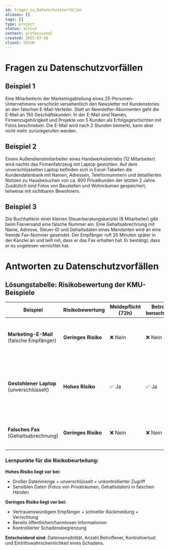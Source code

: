 ```yaml
---
id: Fragen_zu_Datenschutzvorfällen
aliases: []
tags: []
type: project
status: active
context: professional
created: 2025-07-08
client: SECUD
---
```


# Fragen zu Datenschutzvorfällen

## Beispiel 1

Eine Mitarbeiterin der Marketingabteilung eines 25-Personen-Unternehmens verschickt versehentlich den Newsletter mit Kundenstories an den falschen E-Mail-Verteiler. Statt an Newsletter-Abonnenten geht die E-Mail an 150 Geschäftskunden. In der E-Mail sind Namen, Firmenzugehörigkeit und Projekte von 5 Kunden als Erfolgsgeschichten mit Fotos beschrieben. Die E-Mail wird nach 2 Stunden bemerkt, kann aber nicht mehr zurückgerufen werden.

## Beispiel 2

Einem Außendienstmitarbeiter eines Handwerksbetriebs (12 Mitarbeiter) wird nachts das Firmenfahrzeug mit Laptop gestohlen. Auf dem unverschlüsselten Laptop befinden sich in Excel-Tabellen die Kundendatenbank mit Namen, Adressen, Telefonnummern und detaillierten Notizen zu Hausbesuchen von ca. 800 Privatkunden der letzten 2 Jahre. Zusätzlich sind Fotos von Baustellen und Wohnräumen gespeichert, teilweise mit sichtbaren Bewohnern.

## Beispiel 3

Die Buchhalterin einer kleinen Steuerberatungskanzlei (8 Mitarbeiter) gibt beim Faxversand eine falsche Nummer ein. Eine Gehaltsabrechnung mit Name, Adresse, Steuer-ID und Gehaltsdaten eines Mandanten wird an eine fremde Fax-Nummer gesendet. Der Empfänger ruft 20 Minuten später in der Kanzlei an und teilt mit, dass er das Fax erhalten hat. Er bestätigt, dass er es ungelesen vernichtet hat.

# Antworten zu Datenschutzvorfällen

## **Lösungstabelle: Risikobewertung der KMU-Beispiele**

| **Beispiel**                             | **Risikobewertung** | **Meldepflicht (72h)** | **Betroffenen-benachrichtigung** | **Begründung**                                                                                               |
| ---------------------------------------- | ------------------- | ---------------------- | -------------------------------- | ------------------------------------------------------------------------------------------------------------ |
| **Marketing-E-Mail** (falsche Empfänger) | **Geringes Risiko** | ❌ Nein                | ❌ Nein                          | Bereits öffentliche Informationen (Kundenstories), begrenzte Anzahl, professioneller Kontext                 |
| **Gestohlener Laptop** (unverschlüsselt) | **Hohes Risiko**    | ✅ Ja                  | ✅ Ja                            | Große Datenmenge (800 Kunden), unverschlüsselt, sensible Wohnraumfotos, Diebstahl = unkontrollierter Zugriff |
| **Falsches Fax** (Gehaltsabrechnung)     | **Geringes Risiko** | ❌ Nein                | ❌ Nein                          | Empfänger vertrauenswürdig, ungelesen vernichtet, keine Weiterverbreitung                                    |

### **Lernpunkte für die Risikobeurteilung:**

**Hohes Risiko liegt vor bei:**

- Großer Datenmenge + unverschlüsselt + unkontrollierter Zugriff
- Sensiblen Daten (Fotos von Privaträumen, Gehaltsdaten) in falschen Händen

**Geringes Risiko liegt vor bei:**

- Vertrauenswürdigem Empfänger + schneller Rückmeldung + Vernichtung
- Bereits öffentlichen/harmlosen Informationen
- Kontrollierter Schadensbegrenzung

**Entscheidend sind:** Datensensibilität, Anzahl Betroffener, Kontrollverlust und Eintrittswahrscheinlichkeit eines Schadens.
